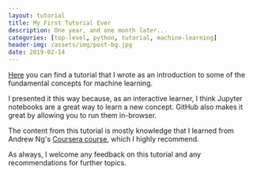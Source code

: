 ```yaml
---
layout: tutorial
title: My First Tutorial Ever
description: One year, and one month later...
categories: [top-level, python, tutorial, machine-learning]
header-img: /assets/img/post-bg.jpg
date: 2019-02-14
---
```


[Here](https://github.com/nicholasmireles/tutorials/tree/master/introduction) you can find a tutorial that I wrote as an introduction to some of the fundamental concepts for machine learning.

I presented it this way because, as an interactive learner, I think Jupyter notebooks are a great way to learn a new concept. GitHub also makes it great by allowing you to run them in-browser.

The content from this tutorial is mostly knowledge that I learned from Andrew Ng's [Coursera course](https://www.coursera.org/learn/machine-learning), which I highly recommend.

As always, I welcome any feedback on this tutorial and any recommendations for further topics.
